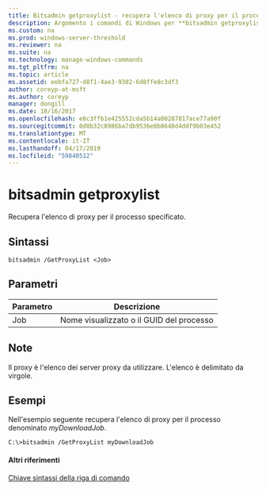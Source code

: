 ```yaml
---
title: Bitsadmin getproxylist - recupera l'elenco di proxy per il processo specificato.
description: Argomento i comandi di Windows per **bitsadmin getproxylist** -recupera l'elenco di proxy per il processo specificato.
ms.custom: na
ms.prod: windows-server-threshold
ms.reviewer: na
ms.suite: na
ms.technology: manage-windows-commands
ms.tgt_pltfrm: na
ms.topic: article
ms.assetid: eebfa727-d8f1-4ae3-9382-6d8ffe8c3df3
author: coreyp-at-msft
ms.author: coreyp
manager: dongill
ms.date: 10/16/2017
ms.openlocfilehash: e8c3ffb1e425552cda5b14a00287817ace77a90f
ms.sourcegitcommit: 0d0b32c8986ba7db9536e0b8648d4ddf9b03e452
ms.translationtype: MT
ms.contentlocale: it-IT
ms.lasthandoff: 04/17/2019
ms.locfileid: "59840512"
---
```

# <a name="bitsadmin-getproxylist"></a>bitsadmin getproxylist

Recupera l'elenco di proxy per il processo specificato.

## <a name="syntax"></a>Sintassi

```
bitsadmin /GetProxyList <Job>
```

## <a name="parameters"></a>Parametri

|Parametro|Descrizione|
|---------|-----------|
|Job|Nome visualizzato o il GUID del processo|

## <a name="remarks"></a>Note

Il proxy è l'elenco dei server proxy da utilizzare. L'elenco è delimitato da virgole.

## <a name="BKMK_examples"></a>Esempi

Nell'esempio seguente recupera l'elenco di proxy per il processo denominato *myDownloadJob*.
```
C:\>bitsadmin /GetProxyList myDownloadJob
```

#### <a name="additional-references"></a>Altri riferimenti

[Chiave sintassi della riga di comando](command-line-syntax-key.md)